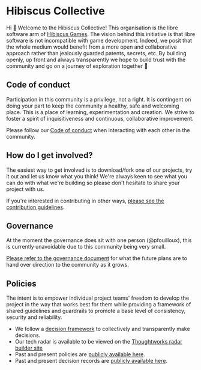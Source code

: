 # Hibiscus Collective

Hi 👋 Welcome to the Hibiscus Collective!
This organisation is the libre software arm of [Hibiscus Games](https://www.github.com/HibiscusGames).
The vision behind this initiative is that libre software is not incompatible with game development.
Indeed, we posit that the whole medium would benefit from a more open and collaborative approach rather than jealously guarded patents, secrets, etc.
By building openly, up front and always transparently we hope to build trust with the community and go on a journey of exploration together :rocket:

## Code of conduct

Participation in this community is a privilege, not a right. It is contingent on doing your part to keep the community a healthy, safe and welcoming place.
This is a place of learning, experimentation and creation. We strive to foster a spirit of inquisitiveness and continuous, collaborative improvement.

Please follow our [Code of conduct](CodeOfConduct.md) when interacting with each other in the community.

## How do I get involved?

The easiest way to get involved is to download/fork one of our projects, try it out and let us know what you think!
We're always keen to see what you can do with what we're building so please don't hesitate to share your project with us.

If you're interested in contributing in other ways, [please see the contribution guidelines](Contributing.md).

## Governance

At the moment the governance does sit with one person (@pfouilloux), this is currently unavoidable due to this community being very small.

[Please refer to the governance document](Governance.md) for what the future plans are to hand over direction to the community as it grows.

## Policies

The intent is to empower individual project teams' freedom to develop the project in the way that works best for them while providing a framework of shared guidelines and guardrails to promote a base level of consistency, security and reliability.

* We follow a [decision framework](../decision-framework.md) to collectively and transparently make decisions.
* Our tech radar  is available to be viewed on the [Thoughtworks radar builder site](https://radar.thoughtworks.com/?sheetId=https%3A%2F%2Fdocs.google.com%2Fspreadsheets%2Fd%2F1GBX3-jzlGkiKpYHF9RvVtu6GxSrco5OYTBv9YsOTXVg%2Fedit%23gid%3D0)
* Past and present policies are [publicly available here](../policies.md).
* Past and present decision records are [publicly available here](../decisions).
